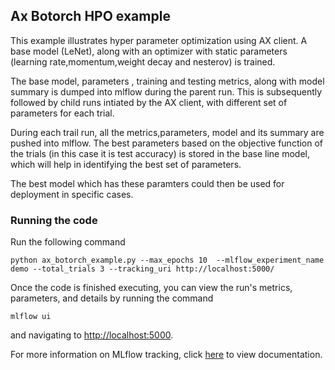 ## Ax Botorch HPO example

This example illustrates hyper parameter optimization using AX client. A base model (LeNet), 
along with an optimizer with static parameters (learning rate,momentum,weight decay and nesterov) is trained.

The base model, parameters , training and testing metrics, along with model summary is dumped into mlflow during the parent run.
This is subsequently followed  by child runs intiated by the AX client, with different set of parameters for each trial. 

During each trail run, all the metrics,parameters, model and its summary are pushed into mlflow. 
The best parameters based on the objective function of the trials (in this case it is test accuracy) is stored in the base line model,
which will help in identifying the best set of parameters.

The best model which has these paramters could then be used for deployment in specific cases.

### Running the code

Run the following command

`python ax_botorch_example.py --max_epochs 10  --mlflow_experiment_name demo --total_trials 3 --tracking_uri http://localhost:5000/`

Once the code is finished executing, you can view the run's metrics, parameters, and details by running the command

```
mlflow ui
```

and navigating to [http://localhost:5000](http://localhost:5000).

For more information on MLflow tracking, click [here](https://www.mlflow.org/docs/latest/tracking.html#mlflow-tracking) to view documentation.
